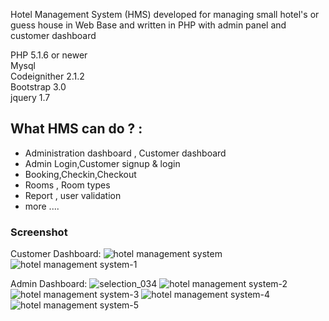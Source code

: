 Hotel Management System (HMS) developed for managing small hotel's or guess house in Web Base and written in PHP with admin panel and customer dashboard

PHP 5.1.6 or newer</br>
Mysql</br>
Codeignither 2.1.2</br>
Bootstrap 3.0</br>
jquery 1.7</br>



<h2>What HMS can do ? :</h2>
<ul>
  <li>Administration dashboard , Customer dashboard</li>
  <li>Admin Login,Customer signup & login</li> 
  <li>Booking,Checkin,Checkout</li>
  <li>Rooms , Room types</li>
  <li>Report , user validation</li>
  <li>more ....</li>
</ul>

### Screenshot
Customer Dashboard:
![hotel management system](https://cloud.githubusercontent.com/assets/6250203/20296819/2d7731f6-ab22-11e6-9863-d485b39c5e17.png)
![hotel management system-1](https://cloud.githubusercontent.com/assets/6250203/20296829/407c3698-ab22-11e6-869c-ec82d992320b.png)

Admin Dashboard:
![selection_034](https://cloud.githubusercontent.com/assets/6250203/9320485/0b92a0e8-4570-11e5-8d75-9ec4e365939e.png)
![hotel management system-2](https://cloud.githubusercontent.com/assets/6250203/20296838/4b6868ce-ab22-11e6-85bb-3bc118658c23.png)
![hotel management system-3](https://cloud.githubusercontent.com/assets/6250203/20296849/5b46792a-ab22-11e6-9f57-1793d3276e1c.png)
![hotel management system-4](https://cloud.githubusercontent.com/assets/6250203/20296852/65c41a9c-ab22-11e6-84a0-e31ecc9e7a2f.png)
![hotel management system-5](https://cloud.githubusercontent.com/assets/6250203/20296860/6ca3b7aa-ab22-11e6-996f-b7e10ff2d15e.png)

